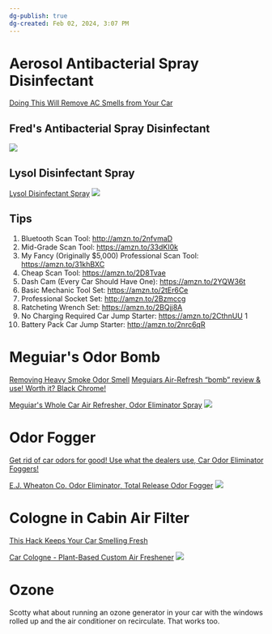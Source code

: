 ```yaml
---
dg-publish: true
dg-created: Feb 02, 2024, 3:07 PM
---
```


# Aerosol Antibacterial Spray Disinfectant


[Doing This Will Remove AC Smells from Your Car](https://youtube.com/shorts/fqR3p7ZvECs?si=mfvnUGY0N7kUuAhO)

## Fred's Antibacterial Spray Disinfectant

![](https://i.imgur.com/WmgUvT9.png)

## Lysol Disinfectant Spray

[Lysol Disinfectant Spray](https://www.amazon.com/Lysol-Disinfectant-Antibacterial-Disinfecting-Deodorizing/dp/B01DCG0GPC/ref=sr_1_3) ![](https://m.media-amazon.com/images/I/814Nsrm-CSL._AC_SL1500_.jpg)

## Tips

1. Bluetooth Scan Tool: http://amzn.to/2nfvmaD 
2. Mid-Grade Scan Tool: https://amzn.to/33dKI0k 
3. My Fancy (Originally $5,000) Professional Scan Tool: https://amzn.to/31khBXC 
4. Cheap Scan Tool: https://amzn.to/2D8Tvae 
5. Dash Cam (Every Car Should Have One): https://amzn.to/2YQW36t 
6. Basic Mechanic Tool Set: https://amzn.to/2tEr6Ce 
7. Professional Socket Set: http://amzn.to/2Bzmccg 
8. Ratcheting Wrench Set: https://amzn.to/2BQjj8A 
9. No Charging Required Car Jump Starter: https://amzn.to/2CthnUU 1
10. Battery Pack Car Jump Starter: http://amzn.to/2nrc6qR

# Meguiar's Odor Bomb

[Removing Heavy Smoke Odor Smell](https://youtube.com/shorts/HaI8jo3wAW8?si=Q05VtH2-mmCJTq3k)
[Meguiars Air-Refresh “bomb” review & use! Worth it? Black Chrome!](https://youtube.com/shorts/uBkmIzuokio?si=IqPrdmf3EJxr1a3x)

[Meguiar's Whole Car Air Refresher, Odor Eliminator Spray](https://www.amazon.com/Meguiars-Whole-Refresher-Odor-Eliminator/dp/B00G49DVGG/ref=sr_1_2) ![](https://m.media-amazon.com/images/I/81efmlgzAEL._AC_SL1500_.jpg)

# Odor Fogger

[Get rid of car odors for good! Use what the dealers use, Car Odor Eliminator Foggers!](https://www.youtube.com/shorts/opMqvMKJdHM)

[E.J. Wheaton Co. Odor Eliminator, Total Release Odor Fogger](https://www.amazon.com/gp/product/B08BLVCDBV/ref=as_li_tl?ie=UTF8&camp=1789&creative=9325&creativeASIN=B08BLVCDBV&linkCode=as2&tag=breliable-20&linkId=0beba64119fc24b758b37fc14e41a9b9) ![](https://m.media-amazon.com/images/I/61WrLUtm1zL._AC_SL1001_.jpg)


# Cologne in Cabin Air Filter

[This Hack Keeps Your Car Smelling Fresh](https://youtube.com/shorts/OofJRjXojiA?si=J2MQU9LHibOOehw9)

[Car Cologne - Plant-Based Custom Air Freshener](https://www.amazon.com/Car-Cologne-Deodorizer-Sanitizer-Eliminator/dp/B0B2JCZQQN/ref=cm_cr_arp_d_product_top?ie=UTF8)
![](https://m.media-amazon.com/images/I/71+rhLkKQdL._AC_SL1500_.jpg)


# Ozone

Scotty what about running an ozone generator in your car with the windows rolled up and the air conditioner on recirculate. That works too.